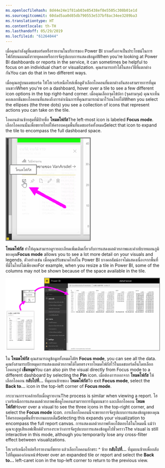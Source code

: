 ```yaml
---
ms.openlocfilehash: 8d44e24e1f81ab03e85438ef8e5505c308b01e1d
ms.sourcegitcommit: 60dad5aa0d85db790553e537bf8ac34ee3289ba3
ms.translationtype: HT
ms.contentlocale: th-TH
ms.lasthandoff: 05/29/2019
ms.locfileid: "61264044"
---
```

<span data-ttu-id="506c1-101">เมื่อคุณกำลังดูที่แดชบอร์ดหรือรายงานในบริการของ Power BI บางครั้งอาจเป็นประโยชน์ในการโฟกัสบนแผนผังรายบุคคลหรือการจัดรูปแบบการแสดงข้อมูล</span><span class="sxs-lookup"><span data-stu-id="506c1-101">When you're looking at Power BI dashboards or reports in the service, it can sometimes be helpful to focus on an individual chart or visualization.</span></span> <span data-ttu-id="506c1-102">คุณสามารถทำได้ในสองวิธีที่แตกต่างกัน</span><span class="sxs-lookup"><span data-stu-id="506c1-102">You can do that in two different ways.</span></span>

<span data-ttu-id="506c1-103">เมื่อคุณอยู่บนแดชบอร์ด ให้โฮเวอร์เหนือไทล์เพื่อดูตัวเลือกไอคอนที่แตกต่างกันสองสามรายการที่มุมบนขวา</span><span class="sxs-lookup"><span data-stu-id="506c1-103">When you're on a dashboard, hover over a tile to see a few different icon options in the top right-hand corner.</span></span> <span data-ttu-id="506c1-104">เมื่อคุณเลือกจุดไข่ปลา (จุดสามจุด) คุณจะเห็นคอลเลกชันของไอคอนที่แสดงถึงการดำเนินการที่คุณสามารถนำมาไว้บนไทล์ได้</span><span class="sxs-lookup"><span data-stu-id="506c1-104">When you select the ellipses (the three dots) you see a collection of icons that represent actions you can take on the tile.</span></span>

<span data-ttu-id="506c1-105">ไอคอนด้านซ้ายสุดที่มีป้ายชื่อ **โหมดโฟกัส**</span><span class="sxs-lookup"><span data-stu-id="506c1-105">The left-most icon is labeled **Focus mode**.</span></span> <span data-ttu-id="506c1-106">เลือกไอคอนนั้นเพื่อขยายไทล์ให้ครอบคลุมพื้นที่แดชบอร์ดทั้งหมด</span><span class="sxs-lookup"><span data-stu-id="506c1-106">Select that icon to expand the tile to encompass the full dashboard space.</span></span>

![](media/4-4b-display-visuals-tiles-fullscreen/4-4b_1.png)

<span data-ttu-id="506c1-107">**โหมดโฟกัส** ทำให้คุณสามารถดูรายละเอียดเพิ่มเติมเกี่ยวกับการแสดงผลด้วยภาพและคำอธิบายแผนภูมิของคุณ</span><span class="sxs-lookup"><span data-stu-id="506c1-107">**Focus mode** allows you to see a lot more detail on your visuals and legends.</span></span> <span data-ttu-id="506c1-108">ตัวอย่างเช่น เมื่อคุณปรับขนาดไทล์ใน Power BI บางคอลัมน์อาจไม่แสดงเนื่องจากพื้นที่ที่มีในไทล์ไม่เพียงพอ</span><span class="sxs-lookup"><span data-stu-id="506c1-108">For example, when you resize a tile in Power BI, some of the columns may not be shown because of the space available in the tile.</span></span>

![](media/4-4b-display-visuals-tiles-fullscreen/4-4b_2.png)

<span data-ttu-id="506c1-109">ใน **โหมดโฟกัส** คุณสามารถดูข้อมูลทั้งหมดได้</span><span class="sxs-lookup"><span data-stu-id="506c1-109">In **Focus mode**, you can see all the data.</span></span> <span data-ttu-id="506c1-110">คุณยังสามารถปักหมุดการแสดงผลด้วยภาพได้โดยตรงจากโหมดโฟกัสไว้ในแดชบอร์ดอื่นโดยเลือกไอคอนรูป **เข็มหมุด**</span><span class="sxs-lookup"><span data-stu-id="506c1-110">You can also pin the visual directly from Focus mode to a different dashboard by selecting the **Pin** icon.</span></span> <span data-ttu-id="506c1-111">เมื่อต้องการออกจาก **โหมดโฟกัส** ให้เลือกไอคอน **กลับไปที่...** ที่มุมบนซ้ายของ **โหมดโฟกัส**</span><span class="sxs-lookup"><span data-stu-id="506c1-111">To exit **Focus mode**, select the **Back to...** icon in the top-left corner of **Focus mode**.</span></span>

<span data-ttu-id="506c1-112">กระบวนการจะคล้ายกับเมื่อดูรายงาน</span><span class="sxs-lookup"><span data-stu-id="506c1-112">The process is similar when viewing a report.</span></span> <span data-ttu-id="506c1-113">โฮเวอร์เหนือการแสดงผลด้วยภาพเพื่อดูไอคอนสามรายการที่มุมบนขวา และเลือกไอคอน **โหมดโฟกัส**</span><span class="sxs-lookup"><span data-stu-id="506c1-113">Hover over a visual to see the three icons in the top-right corner, and select the **Focus mode** icon.</span></span> <span data-ttu-id="506c1-114">การเลือกไอคอนนี้จะขยายการจัดรูปแบบการแสดงข้อมูลของคุณให้ครอบคลุมพื้นที่รายงานแบบเต็ม</span><span class="sxs-lookup"><span data-stu-id="506c1-114">Selecting this expands your visualization to encompass the full report canvas.</span></span> <span data-ttu-id="506c1-115">การแสดงผลด้วยภาพยังคงโต้ตอบได้ในโหมดนี้ แม้ว่าคุณจะสูญเสียเอฟเฟ็กต์ตัวกรองระหว่างการจัดรูปแบบการแสดงข้อมูลไปชั่วคราว</span><span class="sxs-lookup"><span data-stu-id="506c1-115">The visual is still interactive in this mode, although you temporarily lose any cross-filter effect between visualizations.</span></span>

<span data-ttu-id="506c1-116">โฮเวอร์เหนือไทล์หรือรายงานที่ขยาย แล้วเลือกไอคอนอักขระ ^ ซ้าย **กลับไปที่...** ที่มุมบนซ้ายเพื่อกลับไปที่มุมมองก่อนหน้า</span><span class="sxs-lookup"><span data-stu-id="506c1-116">Hover over an expanded tile or report and select the **Back to...** left-caret icon in the top-left corner to return to the previous view.</span></span>

